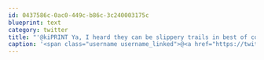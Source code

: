 ```yaml
---
id: 0437586c-0ac0-449c-b86c-3c240003175c
blueprint: text
category: twitter
title: "'@kiPRINT Ya, I heard they can be slippery trails in best of conditions.  I had the best burrito ever in Granada :)"
caption: '<span class="username username_linked">@<a href="https://twitter.com/kiPRINT" title="Kelowna InstaPrint">kiPRINT</a></span> Ya, I heard they can be slippery trails in best of conditions.  I had the best burrito ever in Granada :)'
---
```

